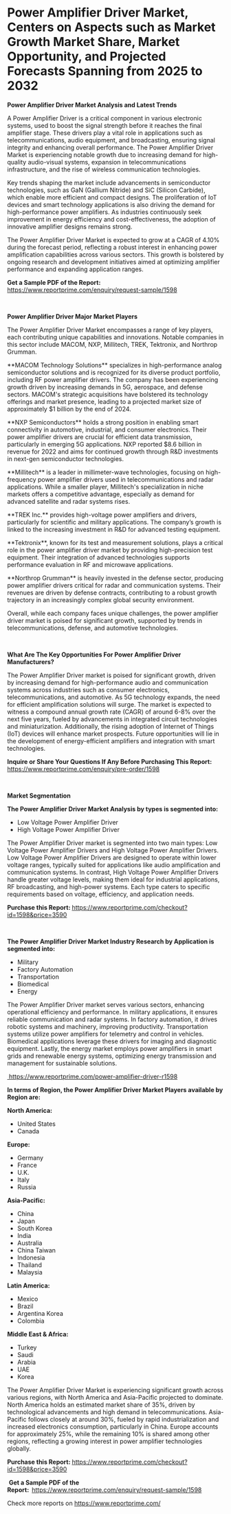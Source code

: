 <p><h1>Power Amplifier Driver Market, Centers on Aspects such as Market Growth Market Share, Market Opportunity, and Projected Forecasts Spanning from 2025 to 2032</h1></p><p><strong>Power Amplifier Driver Market Analysis and Latest Trends</strong></p>
<p><p>A Power Amplifier Driver is a critical component in various electronic systems, used to boost the signal strength before it reaches the final amplifier stage. These drivers play a vital role in applications such as telecommunications, audio equipment, and broadcasting, ensuring signal integrity and enhancing overall performance. The Power Amplifier Driver Market is experiencing notable growth due to increasing demand for high-quality audio-visual systems, expansion in telecommunications infrastructure, and the rise of wireless communication technologies.</p><p>Key trends shaping the market include advancements in semiconductor technologies, such as GaN (Gallium Nitride) and SiC (Silicon Carbide), which enable more efficient and compact designs. The proliferation of IoT devices and smart technology applications is also driving the demand for high-performance power amplifiers. As industries continuously seek improvement in energy efficiency and cost-effectiveness, the adoption of innovative amplifier designs remains strong.</p><p>The Power Amplifier Driver Market is expected to grow at a CAGR of 4.10% during the forecast period, reflecting a robust interest in enhancing power amplification capabilities across various sectors. This growth is bolstered by ongoing research and development initiatives aimed at optimizing amplifier performance and expanding application ranges.</p></p>
<p><strong>Get a Sample PDF of the Report:&nbsp;</strong> <a href="https://www.reportprime.com/enquiry/request-sample/1598?utm_campaign=2774&utm_medium=2&utm_source=Github&utm_content=ia&utm_term=18032025&utm_id=power-amplifier-driver">https://www.reportprime.com/enquiry/request-sample/1598</a></p>
<p>&nbsp;</p>
<p><strong>Power Amplifier Driver Major Market Players</strong></p>
<p><p>The Power Amplifier Driver Market encompasses a range of key players, each contributing unique capabilities and innovations. Notable companies in this sector include MACOM, NXP, Millitech, TREK, Tektronix, and Northrop Grumman.</p><p>**MACOM Technology Solutions** specializes in high-performance analog semiconductor solutions and is recognized for its diverse product portfolio, including RF power amplifier drivers. The company has been experiencing growth driven by increasing demands in 5G, aerospace, and defense sectors. MACOM's strategic acquisitions have bolstered its technology offerings and market presence, leading to a projected market size of approximately $1 billion by the end of 2024.</p><p>**NXP Semiconductors** holds a strong position in enabling smart connectivity in automotive, industrial, and consumer electronics. Their power amplifier drivers are crucial for efficient data transmission, particularly in emerging 5G applications. NXP reported $8.6 billion in revenue for 2022 and aims for continued growth through R&D investments in next-gen semiconductor technologies.</p><p>**Millitech** is a leader in millimeter-wave technologies, focusing on high-frequency power amplifier drivers used in telecommunications and radar applications. While a smaller player, Millitech's specialization in niche markets offers a competitive advantage, especially as demand for advanced satellite and radar systems rises.</p><p>**TREK Inc.** provides high-voltage power amplifiers and drivers, particularly for scientific and military applications. The company’s growth is linked to the increasing investment in R&D for advanced testing equipment. </p><p>**Tektronix**, known for its test and measurement solutions, plays a critical role in the power amplifier driver market by providing high-precision test equipment. Their integration of advanced technologies supports performance evaluation in RF and microwave applications.</p><p>**Northrop Grumman** is heavily invested in the defense sector, producing power amplifier drivers critical for radar and communication systems. Their revenues are driven by defense contracts, contributing to a robust growth trajectory in an increasingly complex global security environment.</p><p>Overall, while each company faces unique challenges, the power amplifier driver market is poised for significant growth, supported by trends in telecommunications, defense, and automotive technologies.</p></p>
<p>&nbsp;</p>
<p><strong>What Are The Key Opportunities For Power Amplifier Driver Manufacturers?</strong></p>
<p><p>The Power Amplifier Driver market is poised for significant growth, driven by increasing demand for high-performance audio and communication systems across industries such as consumer electronics, telecommunications, and automotive. As 5G technology expands, the need for efficient amplification solutions will surge. The market is expected to witness a compound annual growth rate (CAGR) of around 6-8% over the next five years, fueled by advancements in integrated circuit technologies and miniaturization. Additionally, the rising adoption of Internet of Things (IoT) devices will enhance market prospects. Future opportunities will lie in the development of energy-efficient amplifiers and integration with smart technologies.</p></p>
<p><strong>Inquire or Share Your Questions If Any Before Purchasing This Report:</strong> <a href="https://www.reportprime.com/enquiry/pre-order/1598?utm_campaign=2774&utm_medium=2&utm_source=Github&utm_content=ia&utm_term=18032025&utm_id=power-amplifier-driver">https://www.reportprime.com/enquiry/pre-order/1598</a></p>
<p>&nbsp;</p>
<p><strong>Market Segmentation</strong></p>
<p><strong>The Power Amplifier Driver Market Analysis by types is segmented into:</strong></p>
<p><ul><li>Low Voltage Power Amplifier Driver</li><li>High Voltage Power Amplifier Driver</li></ul></p>
<p><p>The Power Amplifier Driver market is segmented into two main types: Low Voltage Power Amplifier Drivers and High Voltage Power Amplifier Drivers. Low Voltage Power Amplifier Drivers are designed to operate within lower voltage ranges, typically suited for applications like audio amplification and communication systems. In contrast, High Voltage Power Amplifier Drivers handle greater voltage levels, making them ideal for industrial applications, RF broadcasting, and high-power systems. Each type caters to specific requirements based on voltage, efficiency, and application needs.</p></p>
<p><strong>Purchase this Report:&nbsp;</strong><a href="https://www.reportprime.com/checkout?id=1598&price=3590&utm_campaign=2774&utm_medium=2&utm_source=Github&utm_content=ia&utm_term=18032025&utm_id=power-amplifier-driver">https://www.reportprime.com/checkout?id=1598&price=3590</a></p>
<p>&nbsp;</p>
<p><strong>The Power Amplifier Driver Market Industry Research by Application is segmented into:</strong></p>
<p><ul><li>Military</li><li>Factory Automation</li><li>Transportation</li><li>Biomedical</li><li>Energy</li></ul></p>
<p><p>The Power Amplifier Driver market serves various sectors, enhancing operational efficiency and performance. In military applications, it ensures reliable communication and radar systems. In factory automation, it drives robotic systems and machinery, improving productivity. Transportation systems utilize power amplifiers for telemetry and control in vehicles. Biomedical applications leverage these drivers for imaging and diagnostic equipment. Lastly, the energy market employs power amplifiers in smart grids and renewable energy systems, optimizing energy transmission and management for sustainable solutions.</p></p>
<p><a href="https://www.reportprime.com/power-amplifier-driver-r1598?utm_campaign=2774&utm_medium=2&utm_source=Github&utm_content=ia&utm_term=18032025&utm_id=power-amplifier-driver">&nbsp;https://www.reportprime.com/power-amplifier-driver-r1598</a></p>
<p><strong>In terms of Region, the Power Amplifier Driver Market Players available by Region are:</strong></p>
<p>
    <p> <strong> North America: </strong>
        <ul>
            <li>United States</li>
            <li>Canada</li>
        </ul>
        </p> 
    <p> <strong> Europe: </strong>
        <ul>
            <li>Germany</li>
            <li>France</li>
            <li>U.K.</li>
            <li>Italy</li>
            <li>Russia</li>
        </ul>
        </p> 
    <p> <strong> Asia-Pacific: </strong>
        <ul>
            <li>China</li>
            <li>Japan</li>
            <li>South Korea</li>
            <li>India</li>
            <li>Australia</li>
            <li>China Taiwan</li>
            <li>Indonesia</li>
            <li>Thailand</li>
            <li>Malaysia</li>
        </ul>
        </p> 
    <p> <strong> Latin America: </strong>
        <ul>
            <li>Mexico</li>
            <li>Brazil</li>
            <li>Argentina Korea</li>
            <li>Colombia</li>
        </ul>
        </p> 
    <p> <strong> Middle East & Africa: </strong>
        <ul>
            <li>Turkey</li>
            <li>Saudi</li>
            <li>Arabia</li>
            <li>UAE</li>
            <li>Korea</li>
        </ul>
    </p>
    </p>
<p><p>The Power Amplifier Driver Market is experiencing significant growth across various regions, with North America and Asia-Pacific projected to dominate. North America holds an estimated market share of 35%, driven by technological advancements and high demand in telecommunications. Asia-Pacific follows closely at around 30%, fueled by rapid industrialization and increased electronics consumption, particularly in China. Europe accounts for approximately 25%, while the remaining 10% is shared among other regions, reflecting a growing interest in power amplifier technologies globally.</p></p>
<p><strong>Purchase this Report: </strong><a href="https://www.reportprime.com/checkout?id=1598&price=3590&utm_campaign=2774&utm_medium=2&utm_source=Github&utm_content=ia&utm_term=18032025&utm_id=power-amplifier-driver">https://www.reportprime.com/checkout?id=1598&price=3590</a></p>
<p>&nbsp;<strong>Get a Sample PDF of the Report:&nbsp;&nbsp;</strong><a href="https://www.reportprime.com/enquiry/request-sample/1598?utm_campaign=2774&utm_medium=2&utm_source=Github&utm_content=ia&utm_term=18032025&utm_id=power-amplifier-driver">https://www.reportprime.com/enquiry/request-sample/1598</a></p>
<p><strong></strong></p>
<p>Check more reports on <a href="https://www.reportprime.com/?utm_campaign=2774&utm_medium=2&utm_source=Github&utm_content=ia&utm_term=18032025&utm_id=power-amplifier-driver">https://www.reportprime.com/</a></p>